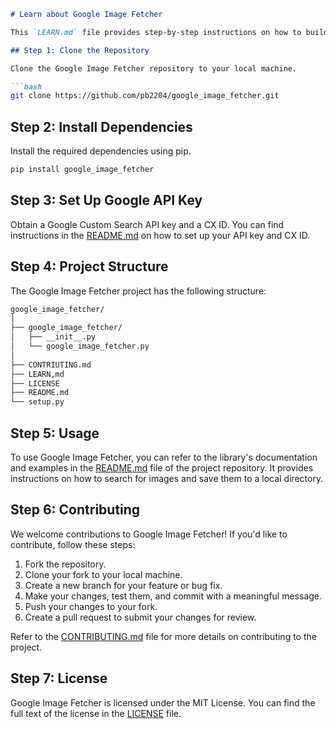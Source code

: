 ```markdown
# Learn about Google Image Fetcher

This `LEARN.md` file provides step-by-step instructions on how to build the Google Image Fetcher project.

## Step 1: Clone the Repository

Clone the Google Image Fetcher repository to your local machine.

```bash
git clone https://github.com/pb2204/google_image_fetcher.git
```

## Step 2: Install Dependencies

Install the required dependencies using pip.

```bash
pip install google_image_fetcher
```

## Step 3: Set Up Google API Key

Obtain a Google Custom Search API key and a CX ID. You can find instructions in the [README.md](README.md) on how to set up your API key and CX ID.

## Step 4: Project Structure

The Google Image Fetcher project has the following structure:

```bash
google_image_fetcher/
│
├── google_image_fetcher/
│   ├── __init__.py
│   └── google_image_fetcher.py
│
├── CONTRIUTING.md
├── LEARN,md
├── LICENSE
├── README.md
└── setup.py
```

## Step 5: Usage

To use Google Image Fetcher, you can refer to the library's documentation and examples in the [README.md](https://github.com/PB2204/google_image_fetcher/blob/main/README.md) file of the project repository. It provides instructions on how to search for images and save them to a local directory.

## Step 6: Contributing

We welcome contributions to Google Image Fetcher! If you'd like to contribute, follow these steps:

1. Fork the repository.
2. Clone your fork to your local machine.
3. Create a new branch for your feature or bug fix.
4. Make your changes, test them, and commit with a meaningful message.
5. Push your changes to your fork.
6. Create a pull request to submit your changes for review.

Refer to the [CONTRIBUTING.md](https://github.com/PB2204/google_image_fetcher/blob/main/CONTRIBUTING.md) file for more details on contributing to the project.

## Step 7: License

Google Image Fetcher is licensed under the MIT License. You can find the full text of the license in the [LICENSE](https://github.com/PB2204/google_image_fetcher/blob/main/LICENSE) file.
```
